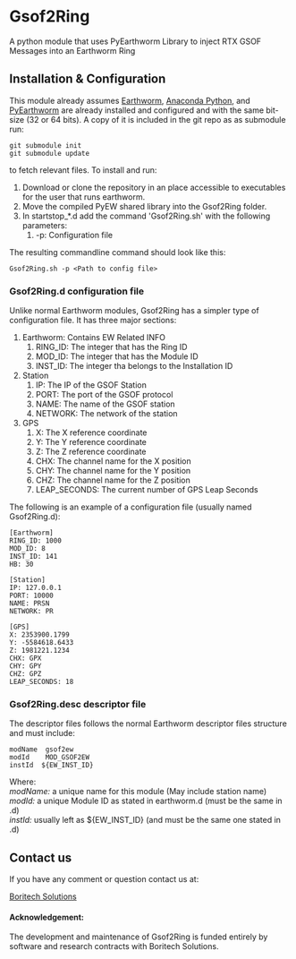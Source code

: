 # Gsof2Ring
A python module that uses PyEarthworm Library to inject RTX GSOF Messages into an Earthworm Ring

## Installation & Configuration

This module already assumes [Earthworm](http://earthwormcentral.org), [Anaconda Python](https://www.anaconda.com/download/#linux), and [PyEarthworm](https://github.com/Boritech-Solutions/Gsof2Ring) are already installed and configured and with the same bit-size (32 or 64 bits). A copy of it is included in the git repo as as submodule run: 

    git submodule init
    git submodule update
    
to fetch relevant files. To install and run:

1. Download or clone the repository in an place accessible to executables for the user that runs earthworm.
2. Move the compiled PyEW shared library into the Gsof2Ring folder.
3. In startstop_*.d add the command 'Gsof2Ring.sh' with the following parameters:
    1. -p: Configuration file
    
The resulting commandline command should look like this:

    Gsof2Ring.sh -p <Path to config file>


### Gsof2Ring.d configuration file

Unlike normal Earthworm modules, Gsof2Ring has a simpler type of configuration file. 
It has three major sections:

1. Earthworm: Contains EW Related INFO
     1. RING_ID: The integer that has the Ring ID
     2. MOD_ID: The integer that has the Module ID
     3. INST_ID: The integer tha belongs to the Installation ID
2. Station
     1. IP: The IP of the GSOF Station
     2. PORT: The port of the GSOF protocol
     3. NAME: The name of the GSOF station
     4. NETWORK: The network of the station
3. GPS
     1. X: The X reference coordinate
     2. Y: The Y reference coordinate
     3. Z: The Z reference coordinate
     4. CHX: The channel name for the X position
     5. CHY: The channel name for the Y position
     6. CHZ: The channel name for the Z position
     7. LEAP_SECONDS: The current number of GPS Leap Seconds

The following is an example of a configuration file (usually named Gsof2Ring.d): 

    [Earthworm]
    RING_ID: 1000
    MOD_ID: 8
    INST_ID: 141
    HB: 30
    
    [Station]
    IP: 127.0.0.1
    PORT: 10000
    NAME: PRSN
    NETWORK: PR
    
    [GPS]
    X: 2353900.1799
    Y: -5584618.6433
    Z: 1981221.1234
    CHX: GPX
    CHY: GPY
    CHZ: GPZ
    LEAP_SECONDS: 18

### Gsof2Ring.desc descriptor file
The descriptor files follows the normal Earthworm descriptor files structure and must include:

    modName  gsof2ew
    modId    MOD_GSOF2EW
    instId  ${EW_INST_ID}

Where:  
_modName:_ a unique name for this module (May include station name)  
_modId:_ a unique Module ID as stated in earthworm.d (must be the same in .d)  
_instId:_ usually left as  ${EW_INST_ID} (and must be the same one stated in .d)  

## Contact us

If you have any comment or question contact us at:

[Boritech Solutions](http://BoritechSolutions.com)

#### Acknowledgement:

The development and maintenance of Gsof2Ring is funded entirely by software and research contracts with Boritech Solutions.
